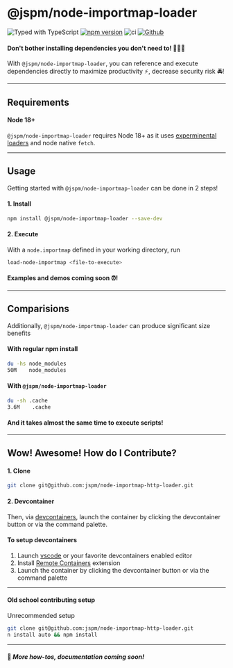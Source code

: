 # @jspm/node-importmap-loader

![Typed with TypeScript](https://flat.badgen.net/badge/icon/Typed?icon=typescript&label&labelColor=blue&color=555555)
[![npm version](https://badge.fury.io/js/@jspm%2Fnode-importmap-loader.svg)](https://badge.fury.io/js/@jspm%2Fnode-importmap-loader)
![ci](https://github.com/jspm/node-importmap-http-loader/actions/workflows/ci.yml/badge.svg)
[![Github](https://badgen.net/badge/icon/github?icon=github&label&color=black)](https://github.com/jspm/node-importmap-http-loader)


#### Don't bother installing dependencies you don't need to! 🏇🏻💨

With `@jspm/node-importmap-loader`, you can reference and execute dependencies directly to maximize productivity ⚡️,
decrease security risk 🚔!

---

## Requirements

#### Node 18+

`@jspm/node-importmap-loader` requires Node 18+ as it uses [experminental loaders](https://nodejs.org/api/esm.html#loadurl-context-nextload) and node native `fetch`.

---

## Usage

Getting started with `@jspm/node-importmap-loader` can be done in 2 steps!

#### 1. Install

```bash
npm install @jspm/node-importmap-loader --save-dev
```

#### 2. Execute

With a `node.importmap` defined in your working directory, run

```bash
load-node-importmap <file-to-execute>
```

#### Examples and demos coming soon ⏰!

---

## Comparisions

Additionally, `@jspm/node-importmap-loader` can produce significant size benefits

#### With regular npm install

```sh
du -hs node_modules
50M    node_modules
```

#### With `@jspm/node-importmap-loader`

```sh
du -sh .cache
3.6M    .cache
```

#### And it takes almost the same time to execute scripts!

---

## Wow! Awesome! How do I Contribute?

#### 1. Clone

```sh
git clone git@github.com:jspm/node-importmap-http-loader.git
```

#### 2. Devcontainer

Then, via [devcontainers](https://code.visualstudio.com/docs/remote/containers), launch the container by clicking the devcontainer button or via the command palette.

#### To setup devcontainers

1. Launch [vscode](https://code.visualstudio.com/) or your favorite devcontainers enabled editor
1. Install [Remote Containers](https://marketplace.visualstudio.com/items?itemName=ms-vscode-remote.remote-containers) extension
1. Launch the container by clicking the devcontainer button or via the command palette

---

#### Old school contributing setup

Unrecommended setup

```sh
git clone git@github.com:jspm/node-importmap-http-loader.git
n install auto && npm install
```

---

#### 📣 _More how-tos, documentation coming soon!_
